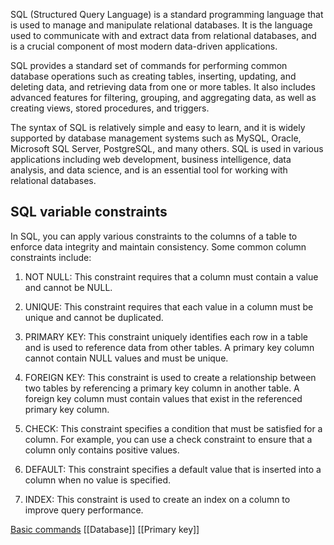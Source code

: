 SQL (Structured Query Language) is a standard programming language that is used to manage and manipulate relational databases. It is the language used to communicate with and extract data from relational databases, and is a crucial component of most modern data-driven applications.

SQL provides a standard set of commands for performing common database operations such as creating tables, inserting, updating, and deleting data, and retrieving data from one or more tables. It also includes advanced features for filtering, grouping, and aggregating data, as well as creating views, stored procedures, and triggers.

The syntax of SQL is relatively simple and easy to learn, and it is widely supported by database management systems such as MySQL, Oracle, Microsoft SQL Server, PostgreSQL, and many others. SQL is used in various applications including web development, business intelligence, data analysis, and data science, and is an essential tool for working with relational databases.

## SQL variable constraints

In SQL, you can apply various constraints to the columns of a table to enforce data integrity and maintain consistency. Some common column constraints include:

1.  NOT NULL: This constraint requires that a column must contain a value and cannot be NULL.

1.  UNIQUE: This constraint requires that each value in a column must be unique and cannot be duplicated.

3.  PRIMARY KEY: This constraint uniquely identifies each row in a table and is used to reference data from other tables. A primary key column cannot contain NULL values and must be unique.

4.  FOREIGN KEY: This constraint is used to create a relationship between two tables by referencing a primary key column in another table. A foreign key column must contain values that exist in the referenced primary key column.

5.  CHECK: This constraint specifies a condition that must be satisfied for a column. For example, you can use a check constraint to ensure that a column only contains positive values.

6.  DEFAULT: This constraint specifies a default value that is inserted into a column when no value is specified.

7.  INDEX: This constraint is used to create an index on a column to improve query performance.

[Basic commands](SQL-vault/Basic%20commands.md)
[[Database]]
[[Primary key]]
